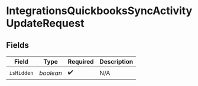 # IntegrationsQuickbooksSyncActivityUpdateRequest


## Fields

| Field              | Type               | Required           | Description        |
| ------------------ | ------------------ | ------------------ | ------------------ |
| `isHidden`         | *boolean*          | :heavy_check_mark: | N/A                |